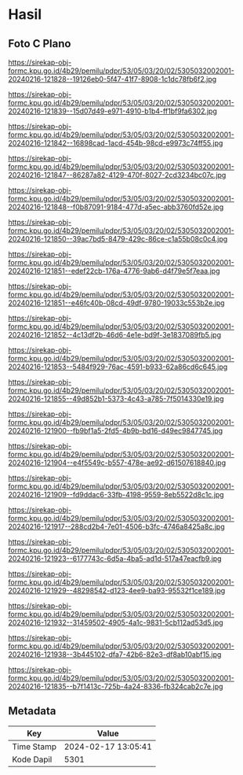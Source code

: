 # Hasil

## Foto C Plano

https://sirekap-obj-formc.kpu.go.id/4b29/pemilu/pdpr/53/05/03/20/02/5305032002001-20240216-121828--19126eb0-5f47-41f7-8908-1c1dc78fb6f2.jpg

https://sirekap-obj-formc.kpu.go.id/4b29/pemilu/pdpr/53/05/03/20/02/5305032002001-20240216-121839--15d07d49-e971-4910-b1b4-ff1bf9fa6302.jpg

https://sirekap-obj-formc.kpu.go.id/4b29/pemilu/pdpr/53/05/03/20/02/5305032002001-20240216-121842--16898cad-1acd-454b-98cd-e9973c74ff55.jpg

https://sirekap-obj-formc.kpu.go.id/4b29/pemilu/pdpr/53/05/03/20/02/5305032002001-20240216-121847--86287a82-4129-470f-8027-2cd3234bc07c.jpg

https://sirekap-obj-formc.kpu.go.id/4b29/pemilu/pdpr/53/05/03/20/02/5305032002001-20240216-121848--f0b87091-9184-477d-a5ec-abb3760fd52e.jpg

https://sirekap-obj-formc.kpu.go.id/4b29/pemilu/pdpr/53/05/03/20/02/5305032002001-20240216-121850--39ac7bd5-8479-429c-86ce-c1a55b08c0c4.jpg

https://sirekap-obj-formc.kpu.go.id/4b29/pemilu/pdpr/53/05/03/20/02/5305032002001-20240216-121851--edef22cb-176a-4776-9ab6-d4f79e5f7eaa.jpg

https://sirekap-obj-formc.kpu.go.id/4b29/pemilu/pdpr/53/05/03/20/02/5305032002001-20240216-121851--e46fc40b-08cd-49df-9780-19033c553b2e.jpg

https://sirekap-obj-formc.kpu.go.id/4b29/pemilu/pdpr/53/05/03/20/02/5305032002001-20240216-121852--4c13df2b-46d6-4e1e-bd9f-3e1837089fb5.jpg

https://sirekap-obj-formc.kpu.go.id/4b29/pemilu/pdpr/53/05/03/20/02/5305032002001-20240216-121853--5484f929-76ac-4591-b933-62a86cd6c645.jpg

https://sirekap-obj-formc.kpu.go.id/4b29/pemilu/pdpr/53/05/03/20/02/5305032002001-20240216-121855--49d852b1-5373-4c43-a785-7f5014330e19.jpg

https://sirekap-obj-formc.kpu.go.id/4b29/pemilu/pdpr/53/05/03/20/02/5305032002001-20240216-121900--fb9bf1a5-2fd5-4b9b-bd16-d49ec9847745.jpg

https://sirekap-obj-formc.kpu.go.id/4b29/pemilu/pdpr/53/05/03/20/02/5305032002001-20240216-121904--e4f5549c-b557-478e-ae92-d61507618840.jpg

https://sirekap-obj-formc.kpu.go.id/4b29/pemilu/pdpr/53/05/03/20/02/5305032002001-20240216-121909--fd9ddac6-33fb-4198-9559-8eb5522d8c1c.jpg

https://sirekap-obj-formc.kpu.go.id/4b29/pemilu/pdpr/53/05/03/20/02/5305032002001-20240216-121917--288cd2b4-7e01-4506-b3fc-4746a8425a8c.jpg

https://sirekap-obj-formc.kpu.go.id/4b29/pemilu/pdpr/53/05/03/20/02/5305032002001-20240216-121923--6177743c-6d5a-4ba5-ad1d-517a47eacfb9.jpg

https://sirekap-obj-formc.kpu.go.id/4b29/pemilu/pdpr/53/05/03/20/02/5305032002001-20240216-121929--48298542-d123-4ee9-ba93-95532f1ce189.jpg

https://sirekap-obj-formc.kpu.go.id/4b29/pemilu/pdpr/53/05/03/20/02/5305032002001-20240216-121932--31459502-4905-4a1c-9831-5cb112ad53d5.jpg

https://sirekap-obj-formc.kpu.go.id/4b29/pemilu/pdpr/53/05/03/20/02/5305032002001-20240216-121938--3b445102-dfa7-42b6-82e3-df8ab10abf15.jpg

https://sirekap-obj-formc.kpu.go.id/4b29/pemilu/pdpr/53/05/03/20/02/5305032002001-20240216-121835--b7f1413c-725b-4a24-8336-fb324cab2c7e.jpg


## Metadata

| Key        | Value               |
| ---------- | ------------------- |
| Time Stamp | 2024-02-17 13:05:41 |
| Kode Dapil | 5301                |



